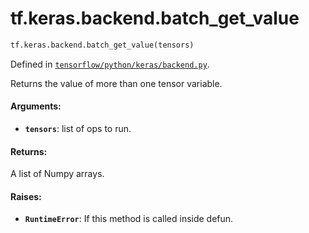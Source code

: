 <div itemscope itemtype="http://developers.google.com/ReferenceObject">
<meta itemprop="name" content="tf.keras.backend.batch_get_value" />
<meta itemprop="path" content="Stable" />
</div>

# tf.keras.backend.batch_get_value

``` python
tf.keras.backend.batch_get_value(tensors)
```



Defined in [`tensorflow/python/keras/backend.py`](/code/stable/tensorflow/python/keras/backend.py).

Returns the value of more than one tensor variable.

#### Arguments:

* <b>`tensors`</b>: list of ops to run.


#### Returns:

A list of Numpy arrays.


#### Raises:

* <b>`RuntimeError`</b>: If this method is called inside defun.